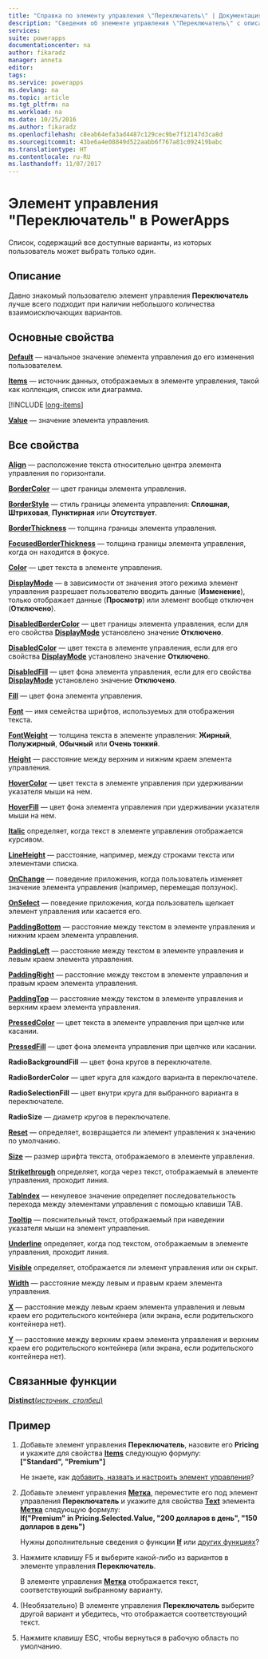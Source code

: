 ```yaml
---
title: "Справка по элементу управления \"Переключатель\" | Документация Майкрософт"
description: "Сведения об элементе управления \"Переключатель\" с описанием его свойств и примерами"
services: 
suite: powerapps
documentationcenter: na
author: fikaradz
manager: anneta
editor: 
tags: 
ms.service: powerapps
ms.devlang: na
ms.topic: article
ms.tgt_pltfrm: na
ms.workload: na
ms.date: 10/25/2016
ms.author: fikaradz
ms.openlocfilehash: c8eab64efa3ad4487c129cec9be7f12147d3ca8d
ms.sourcegitcommit: 43be6a4e08849d522aabb6f767a81c092419babc
ms.translationtype: HT
ms.contentlocale: ru-RU
ms.lasthandoff: 11/07/2017
---
```

# <a name="radio-control-in-powerapps"></a>Элемент управления "Переключатель" в PowerApps
Список, содержащий все доступные варианты, из которых пользователь может выбрать только один.

## <a name="description"></a>Описание
Давно знакомый пользователю элемент управления **Переключатель** лучше всего подходит при наличии небольшого количества взаимоисключающих вариантов.

## <a name="key-properties"></a>Основные свойства
**[Default](properties-core.md)** — начальное значение элемента управления до его изменения пользователем.

**[Items](properties-core.md)** — источник данных, отображаемых в элементе управления, такой как коллекция, список или диаграмма.

[!INCLUDE [long-items](../../includes/long-items.md)]

**[Value](properties-core.md)** — значение элемента управления.

## <a name="all-properties"></a>Все свойства
**[Align](properties-text.md)** — расположение текста относительно центра элемента управления по горизонтали.

**[BorderColor](properties-color-border.md)** — цвет границы элемента управления.

**[BorderStyle](properties-color-border.md)** — стиль границы элемента управления: **Сплошная**, **Штриховая**, **Пунктирная** или **Отсутствует**.

**[BorderThickness](properties-color-border.md)** — толщина границы элемента управления.

**[FocusedBorderThickness](properties-color-border.md)** — толщина границы элемента управления, когда он находится в фокусе.

**[Color](properties-color-border.md)** — цвет текста в элементе управления.

**[DisplayMode](properties-core.md)** — в зависимости от значения этого режима элемент управления разрешает пользователю вводить данные (**Изменение**), только отображает данные (**Просмотр**) или элемент вообще отключен (**Отключено**).

**[DisabledBorderColor](properties-color-border.md)** — цвет границы элемента управления, если для его свойства **[DisplayMode](properties-core.md)** установлено значение **Отключено**.

**[DisabledColor](properties-color-border.md)** — цвет текста в элементе управления, если для его свойства **[DisplayMode](properties-core.md)** установлено значение **Отключено**.

**[DisabledFill](properties-color-border.md)** — цвет фона элемента управления, если для его свойства **[DisplayMode](properties-core.md)** установлено значение **Отключено**.

**[Fill](properties-color-border.md)** — цвет фона элемента управления.

**[Font](properties-text.md)** — имя семейства шрифтов, используемых для отображения текста.

**[FontWeight](properties-text.md)** — толщина текста в элементе управления: **Жирный**, **Полужирный**, **Обычный** или **Очень тонкий**.

**[Height](properties-size-location.md)** — расстояние между верхним и нижним краем элемента управления.

**[HoverColor](properties-color-border.md)** — цвет текста в элементе управления при удерживании указателя мыши на нем.

**[HoverFill](properties-color-border.md)** — цвет фона элемента управления при удерживании указателя мыши на нем.

**[Italic](properties-text.md)** определяет, когда текст в элементе управления отображается курсивом.

**[LineHeight](properties-text.md)** — расстояние, например, между строками текста или элементами списка.

**[OnChange](properties-core.md)** — поведение приложения, когда пользователь изменяет значение элемента управления (например, перемещая ползунок).

**[OnSelect](properties-core.md)** — поведение приложения, когда пользователь щелкает элемент управления или касается его.

**[PaddingBottom](properties-size-location.md)** — расстояние между текстом в элементе управления и нижним краем элемента управления.

**[PaddingLeft](properties-size-location.md)** — расстояние между текстом в элементе управления и левым краем элемента управления.

**[PaddingRight](properties-size-location.md)** — расстояние между текстом в элементе управления и правым краем элемента управления.

**[PaddingTop](properties-size-location.md)** — расстояние между текстом в элементе управления и верхним краем элемента управления.

**[PressedColor](properties-color-border.md)** — цвет текста в элементе управления при щелчке или касании.

**[PressedFill](properties-color-border.md)** — цвет фона элемента управления при щелчке или касании.

**RadioBackgroundFill** — цвет фона кругов в переключателе.

**RadioBorderColor** — цвет круга для каждого варианта в переключателе.

**RadioSelectionFill** — цвет внутри круга для выбранного варианта в переключателе.

**RadioSize** — диаметр кругов в переключателе.

**[Reset](properties-core.md)** — определяет, возвращается ли элемент управления к значению по умолчанию.

**[Size](properties-text.md)** — размер шрифта текста, отображаемого в элементе управления.

**[Strikethrough](properties-text.md)** определяет, когда через текст, отображаемый в элементе управления, проходит линия.

**[TabIndex](properties-accessibility.md)** — ненулевое значение определяет последовательность перехода между элементами управления с помощью клавиши TAB.

**[Tooltip](properties-core.md)** — пояснительный текст, отображаемый при наведении указателя мыши на элемент управления.

**[Underline](properties-text.md)** определяет, когда под текстом, отображаемым в элементе управления, проходит линия.

**[Visible](properties-core.md)** определяет, отображается ли элемент управления или он скрыт.

**[Width](properties-size-location.md)** — расстояние между левым и правым краем элемента управления.

**[X](properties-size-location.md)** — расстояние между левым краем элемента управления и левым краем его родительского контейнера (или экрана, если родительского контейнера нет).

**[Y](properties-size-location.md)** — расстояние между верхним краем элемента управления и верхним краем его родительского контейнера (или экрана, если родительского контейнера нет).

## <a name="related-functions"></a>Связанные функции
[**Distinct**(*источник*, *столбец*)](../functions/function-distinct.md)

## <a name="example"></a>Пример
1. Добавьте элемент управления **Переключатель**, назовите его **Pricing** и укажите для свойства **[Items](properties-core.md)** следующую формулу:
   <br>**["Standard", "Premium"]**
   
    Не знаете, как [добавить, назвать и настроить элемент управления](../add-configure-controls.md)?
2. Добавьте элемент управления **[Метка](control-text-box.md)**, переместите его под элемент управления **Переключатель** и укажите для свойства **[Text](properties-core.md)** элемента **[Метка](control-text-box.md)** следующую формулу:
   <br>**If("Premium" in Pricing.Selected.Value, "200 долларов в день", "150 долларов в день")**
   
    Нужны дополнительные сведения о функции **[If](../functions/function-if.md)** или [других функциях](../formula-reference.md)?
3. Нажмите клавишу F5 и выберите какой-либо из вариантов в элементе управления **Переключатель**.
   
    В элементе управления **[Метка](control-text-box.md)** отображается текст, соответствующий выбранному варианту.
4. (Необязательно) В элементе управления **Переключатель** выберите другой вариант и убедитесь, что отображается соответствующий текст.
5. Нажмите клавишу ESC, чтобы вернуться в рабочую область по умолчанию.

